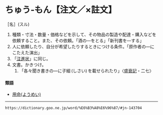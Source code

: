 # ちゅう‐もん【注文／×註文】

［名］(スル)
1.  種類・寸法・数量・価格などを示して、その物品の製造や配達・購入などを依頼すること。また、その依頼。「酒の―をとる」「新刊書を―する」
2.  人に依頼したり、自分が希望したりするときにつける条件。「原作者の―にこたえた演出」
3.  「[注進状](https://dictionary.goo.ne.jp/word/%E6%B3%A8%E9%80%B2%E7%8A%B6/#jn-143421)」に同じ。
4.  文書。かきつけ。    
    1.  「各々聞き書きの―に子細 (しさい) を載せられたり」〈[盛衰記](https://dictionary.goo.ne.jp/word/%E6%BA%90%E5%B9%B3%E7%9B%9B%E8%A1%B0%E8%A8%98/#jn-70790)・二七〉
        

#### 類語

-   [用命(ようめい)](https://dictionary.goo.ne.jp/word/%E7%94%A8%E5%91%BD/#jn-226807)

---
`https://dictionary.goo.ne.jp/word/%E6%B3%A8%E6%96%87/#jn-143704`